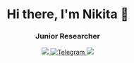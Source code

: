 <div id="header" align="center">
	<h1>Hi there, I'm Nikita 👋</h1>
	<h3>Junior Researcher</h3>
</div>

<div id="socials" align="center">
  
  <a href="https://www.linkedin.com/in/nikita-a-6a75a21a4">
		<img src="https://img.shields.io/badge/LinkedIn-Profile-informational?style=flat&logo=linkedin&logoColor=white&color=0D76A8" />
	</a>
  <a href="https://t.me/KakIYstaL">
		<img src="https://img.shields.io/badge/Telegram-blue?style=for-the-badge&logo=telegram&logoColor=white" alt="Telegram"/>
	</a>
  <a href="https://www.kaggle.com/blnikan">
		<img src="https://img.shields.io/badge/kaggle-profile-blue" />
	</a>
</div>



